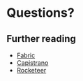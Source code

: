 # Questions?

## Further reading

- [Fabric](http://www.fabfile.org/)
- [Capistrano](http://capistranorb.com/)
- [Rocketeer](http://rocketeer.autopergamene.eu/)
